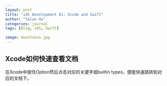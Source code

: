```yaml
---
layout: post
title: "iOS Development 01: Xcode and Swift"
author: "Yalun Hu"
categories: journal
tags: [Blog, iOS, Swift]

image: mountains.jpg
--- 
```


## Xcode如何快速查看文档

在Xcode中按住Option然后点击对应的关键字或builtin types，便能快速跳转到对应的文档下。

